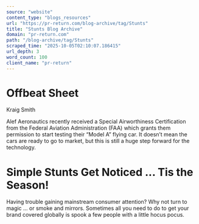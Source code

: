 ```yaml
---
source: "website"
content_type: "blogs_resources"
url: "https://pr-return.com/blog-archive/tag/Stunts"
title: "Stunts Blog Archive"
domain: "pr-return.com"
path: "/blog-archive/tag/Stunts"
scraped_time: "2025-10-05T02:10:07.186415"
url_depth: 3
word_count: 100
client_name: "pr-return"
---
```


# Offbeat Sheet

Kraig Smith

Alef Aeronautics recently received a Special Airworthiness Certification from the Federal Aviation Administration (FAA) which grants them permission to start testing their “Model A” flying car. It doesn’t mean the cars are ready to go to market, but this is still a huge step forward for the technology.

# Simple Stunts Get Noticed ... Tis the Season!

Having trouble gaining mainstream consumer attention? Why not turn to magic ... or smoke and mirrors. Sometimes all you need to do to get your brand covered globally is spook a few people with a little hocus pocus.